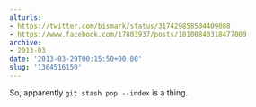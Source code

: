 ```yaml
---
alturls:
- https://twitter.com/bismark/status/317429858504409088
- https://www.facebook.com/17803937/posts/10100840318477009
archive:
- 2013-03
date: '2013-03-29T00:15:50+00:00'
slug: '1364516150'
---
```


So, apparently `git stash pop --index` is a thing.

